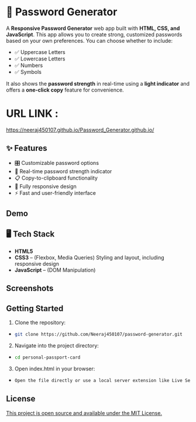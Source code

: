 
# 🔐 Password Generator


A **Responsive Password Generator** web app built with **HTML, CSS, and JavaScript**. This app allows you to create strong, customized passwords based on your own preferences. You can choose whether to include:

- ✅ Uppercase Letters  
- ✅ Lowercase Letters  
- ✅ Numbers  
- ✅ Symbols 

It also shows the **password strength** in real-time using a **light indicator** and offers a **one-click copy** feature for convenience.






# URL LINK : 
https://neeraj450107.github.io/Password_Generator.github.io/

## ✨ Features

- 🎛️ Customizable password options
- 🧠 Real-time password strength indicator
- 📋 Copy-to-clipboard functionality
- 📱 Fully responsive design
- ⚡ Fast and user-friendly interface


## Demo




## 🖥️ Tech Stack

 - **HTML5** 
 - **CSS3** –  (Flexbox, Media Queries) Styling and layout, including responsive design
 - **JavaScript** –  (DOM Manipulation)

 
## Screenshots




## Getting Started

1) Clone the repository:

-  ```bash
   git clone https://github.com/Neeraj450107/password-generator.git

2) Navigate into the project directory:

- ```bash 
  cd personal-passport-card

3) Open index.html in your browser:

-  ```bash
   Open the file directly or use a local server extension like Live Server in VS Code.


## License

[This project is open source and available under the MIT License.](https://choosealicense.com/licenses/mit/)

